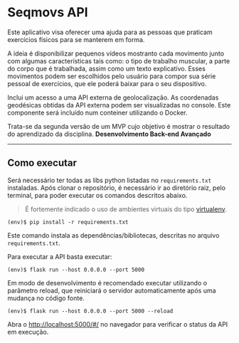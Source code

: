# Seqmovs API

Este aplicativo visa oferecer uma ajuda para as pessoas que praticam exercícios físicos para se manterem em forma.

A ideia é disponibilizar pequenos vídeos mostranto cada movimento junto com algumas características tais como: o tipo de trabalho muscular, a parte do corpo que é trabalhada, assim como um texto explicativo.
Esses movimentos podem ser escolhidos pelo usuário para compor sua série pessoal de exercícios, que ele poderá baixar para o seu dispositivo.

Inclui um acesso a uma API externa de geolocalização. As coordenadas geodésicas obtidas da API externa podem ser visualizadas no console.
Este componente será incluído num conteiner utilizando o Docker.

Trata-se da segunda versão de um MVP cujo objetivo é mostrar o resultado do aprendizado da disciplina.
**Desenvolvimento Back-end Avançado** 

---
## Como executar 


Será necessário ter todas as libs python listadas no `requirements.txt` instaladas.
Após clonar o repositório, é necessário ir ao diretório raiz, pelo terminal, para poder executar os comandos descritos abaixo.

> É fortemente indicado o uso de ambientes virtuais do tipo [virtualenv](https://virtualenv.pypa.io/en/latest/installation.html).

```
(env)$ pip install -r requirements.txt
```

Este comando instala as dependências/bibliotecas, descritas no arquivo `requirements.txt`.

Para executar a API  basta executar:

```
(env)$ flask run --host 0.0.0.0 --port 5000
```

Em modo de desenvolvimento é recomendado executar utilizando o parâmetro reload, que reiniciará o servidor
automaticamente após uma mudança no código fonte. 

```
(env)$ flask run --host 0.0.0.0 --port 5000 --reload
```

Abra o [http://localhost:5000/#/](http://localhost:5000/#/) no navegador para verificar o status da API em execução.
